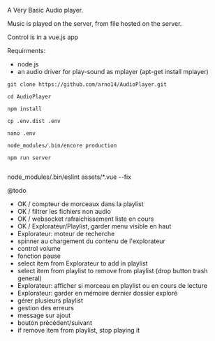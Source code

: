 A Very Basic Audio player.

Music is played on the server, from file hosted on the server.

Control is in a vue.js app

Requirments:

- node.js
- an audio driver for play-sound as mplayer (apt-get install mplayer)

```
git clone https://github.com/arno14/AudioPlayer.git

cd AudioPlayer

npm install

cp .env.dist .env

nano .env

node_modules/.bin/encore production

npm run server


```

node_modules/.bin/eslint assets/\*.vue --fix

@todo

- OK / compteur de morceaux dans la playlist
- OK / filtrer les fichiers non audio
- OK / websocket rafraichissement liste en cours
- OK / Explorateur/Playlist, garder menu visible en haut
- Explorateur: moteur de recherche
- spinner au chargement du contenu de l'explorateur
- control volume
- fonction pause
- select item from Explorateur to add in playlist
- select item from playlist to remove from playlist (drop button trash general)
- Explorateur: afficher si morceau en playlist ou en cours de lecture
- Explorateur: garder en mémoire dernier dossier exploré
- gérer plusieurs playlist
- gestion des erreurs
- message sur ajout
- bouton précédent/suivant
- if remove item from playlist, stop playing it
